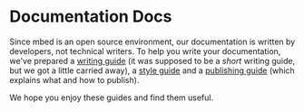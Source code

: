 # Documentation Docs

Since mbed is an open source environment, our documentation is written by developers, not technical writers. To help you write your documentation, we've prepared a [writing guide](/writing_guide.md) (it was supposed to be a *short* writing guide, but we got a little carried away), a [style guide](/style_guide/) and a [publishing guide](/publishing_guide/) (which explains what and how to publish).

We hope you enjoy these guides and find them useful. 
